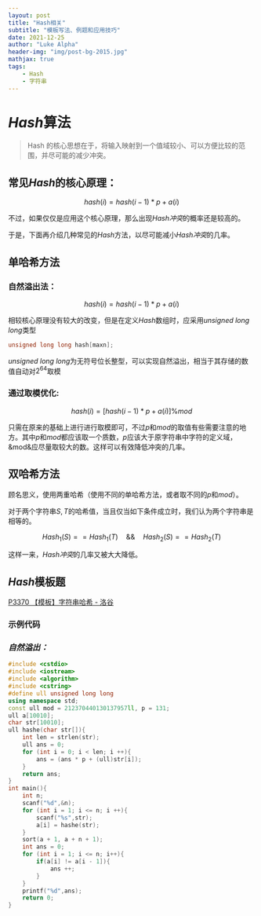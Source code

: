 ```yaml
---
layout: post
title: "Hash相关"
subtitle: "模板写法、例题和应用技巧"
date: 2021-12-25
author: "Luke Alpha"
header-img: "img/post-bg-2015.jpg"
mathjax: true
tags: 
    - Hash
    - 字符串
---
```




# $Hash$算法
> Hash 的核心思想在于，将输入映射到一个值域较小、可以方便比较的范围，并尽可能的减少冲突。

## 常见$Hash$的核心原理：

$$hash(i) = hash(i-1)*p + a(i)$$

不过，如果仅仅是应用这个核心原理，那么出现*Hash冲突*的概率还是较高的。

于是，下面再介绍几种常见的*Hash*方法，以尽可能减小*Hash冲突*的几率。

## 单哈希方法
### 自然溢出法：

$$hash(i) = hash(i-1)*p + a(i)$$

相较核心原理没有较大的改变，但是在定义*Hash*数组时，应采用*unsigned long long*类型

```cpp
unsigned long long hash[maxn];
```
*unsigned long long*为无符号位长整型，可以实现自然溢出，相当于其存储的数值自动对$2^{64}$取模
### 通过取模优化:

$$hash(i) = [hash(i-1)*p + a(i)] \% mod$$

只需在原来的基础上进行进行取模即可，不过$p$和$mod$的取值有些需要注意的地方。其中$p$和$mod$都应该取一个质数，$p$应该大于原字符串中字符的定义域，&mod&应尽量取较大的数。这样可以有效降低冲突的几率。

## 双哈希方法
顾名思义，使用两重哈希（使用不同的单哈希方法，或者取不同的$p$和$mod$）。

对于两个字符串$S,T$的哈希值，当且仅当如下条件成立时，我们认为两个字符串是相等的。

$$Hash_1(S) == Hash_1(T)\quad \&\& \quad Hash_2(S) == Hash_2(T)$$

这样一来，*Hash冲突*的几率又被大大降低。

## $Hash$模板题
[P3370 【模板】字符串哈希 - 洛谷](https://www.luogu.com.cn/problem/P3370)

### 示例代码
### *自然溢出：*
```cpp
#include <cstdio>
#include <iostream>
#include <algorithm>
#include <cstring>
#define ull unsigned long long
using namespace std;
const ull mod = 212370440130137957ll, p = 131;
ull a[10010];
char str[10010];
ull hashe(char str[]){
    int len = strlen(str);
    ull ans = 0;
    for (int i = 0; i < len; i ++){
        ans = (ans * p + (ull)str[i]);
    }
    return ans;
}
int main(){
    int n;
    scanf("%d",&n);
    for (int i = 1; i <= n; i ++){
        scanf("%s",str);
        a[i] = hashe(str);
    }
    sort(a + 1, a + n + 1);
    int ans = 0;
    for (int i = 1; i <= n; i++){
        if(a[i] != a[i - 1]){
            ans ++;
        }
    }
    printf("%d",ans);
    return 0;
}
```










    






